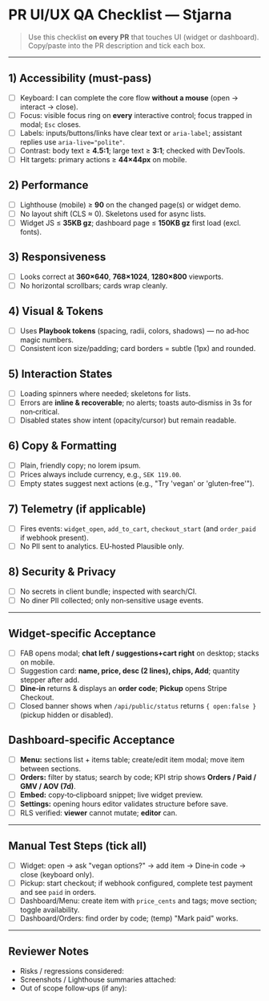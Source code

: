 # PR UI/UX QA Checklist — Stjarna

> Use this checklist **on every PR** that touches UI (widget or dashboard). Copy/paste into the PR description and tick each box.

---

## 1) Accessibility (must‑pass)

* [ ] Keyboard: I can complete the core flow **without a mouse** (open → interact → close).
* [ ] Focus: visible focus ring on **every** interactive control; focus trapped in modal; `Esc` closes.
* [ ] Labels: inputs/buttons/links have clear text or `aria-label`; assistant replies use `aria-live="polite"`.
* [ ] Contrast: body text ≥ **4.5:1**; large text ≥ **3:1**; checked with DevTools.
* [ ] Hit targets: primary actions ≥ **44×44px** on mobile.

## 2) Performance

* [ ] Lighthouse (mobile) ≥ **90** on the changed page(s) or widget demo.
* [ ] No layout shift (CLS ≈ 0). Skeletons used for async lists.
* [ ] Widget JS ≤ **35KB gz**; dashboard page ≤ **150KB gz** first load (excl. fonts).

## 3) Responsiveness

* [ ] Looks correct at **360×640**, **768×1024**, **1280×800** viewports.
* [ ] No horizontal scrollbars; cards wrap cleanly.

## 4) Visual & Tokens

* [ ] Uses **Playbook tokens** (spacing, radii, colors, shadows) — no ad‑hoc magic numbers.
* [ ] Consistent icon size/padding; card borders = subtle (1px) and rounded.

## 5) Interaction States

* [ ] Loading spinners where needed; skeletons for lists.
* [ ] Errors are **inline & recoverable**; no alerts; toasts auto‑dismiss in 3s for non‑critical.
* [ ] Disabled states show intent (opacity/cursor) but remain readable.

## 6) Copy & Formatting

* [ ] Plain, friendly copy; no lorem ipsum.
* [ ] Prices always include currency, e.g., `SEK 119.00`.
* [ ] Empty states suggest next actions (e.g., "Try 'vegan' or 'gluten‑free'").

## 7) Telemetry (if applicable)

* [ ] Fires events: `widget_open`, `add_to_cart`, `checkout_start` (and `order_paid` if webhook present).
* [ ] No PII sent to analytics. EU‑hosted Plausible only.

## 8) Security & Privacy

* [ ] No secrets in client bundle; inspected with search/CI.
* [ ] No diner PII collected; only non‑sensitive usage events.

---

## Widget‑specific Acceptance

* [ ] FAB opens modal; **chat left / suggestions+cart right** on desktop; stacks on mobile.
* [ ] Suggestion card: **name, price, desc (2 lines), chips, Add**; quantity stepper after add.
* [ ] **Dine‑in** returns & displays an **order code**; **Pickup** opens Stripe Checkout.
* [ ] Closed banner shows when `/api/public/status` returns `{ open:false }` (pickup hidden or disabled).

## Dashboard‑specific Acceptance

* [ ] **Menu:** sections list + items table; create/edit item modal; move item between sections.
* [ ] **Orders:** filter by status; search by code; KPI strip shows **Orders / Paid / GMV / AOV (7d)**.
* [ ] **Embed:** copy‑to‑clipboard snippet; live widget preview.
* [ ] **Settings:** opening hours editor validates structure before save.
* [ ] RLS verified: **viewer** cannot mutate; **editor** can.

---

## Manual Test Steps (tick all)

* [ ] Widget: open → ask "vegan options?" → add item → Dine‑in code → close (keyboard only).
* [ ] Pickup: start checkout; if webhook configured, complete test payment and see `paid` in orders.
* [ ] Dashboard/Menu: create item with `price_cents` and tags; move section; toggle availability.
* [ ] Dashboard/Orders: find order by code; (temp) "Mark paid" works.

---

## Reviewer Notes

* Risks / regressions considered:
* Screenshots / Lighthouse summaries attached:
* Out of scope follow‑ups (if any):
